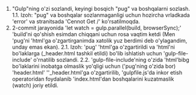 1. "Gulp"ning o'zi sozlandi, keyingi bosqich "pug" va boshqalarni sozlash.
   1.1. Izoh: "pug" va boshqalar sozlanmaganligi uchun hozircha vrladkada 'error' va stranitsada 'Cennot Get /' ko'rsatilmoqda.
2. 2-commit jarayonida 'let watch = gulp.parallel(build, browserSync);' 'build'ni qo'shish esimdan chiqqani uchun rosa vaqtim ketdi (Men 'pug'ni 'html'ga o'zgartirganimda xatolik yuz berdimi deb o'ylagandim, unday emas ekan).
   2.1. Izoh: 'pug' 'html'ga o'zgartirildi va 'html'ni bo'laklarga (\_header.html tashkil etildi) bo'lib ishlatish uchun 'gulp-file-include' o'rnatilib sozlandi.
   2.2. 'gulp-file-include'ning o'zida 'html'bibg bo'laklarini inobatga olmaslik yo'qligi uchun ('pug'ning o'zida bor) 'header.html' ''\_header.html'ga o'zgartirilib, 'gulpfile.js'da inkor etish operatoridan foydalanib 'index.html'dan boshqalarini kuzatmaslik (watch) joriy etildi.
